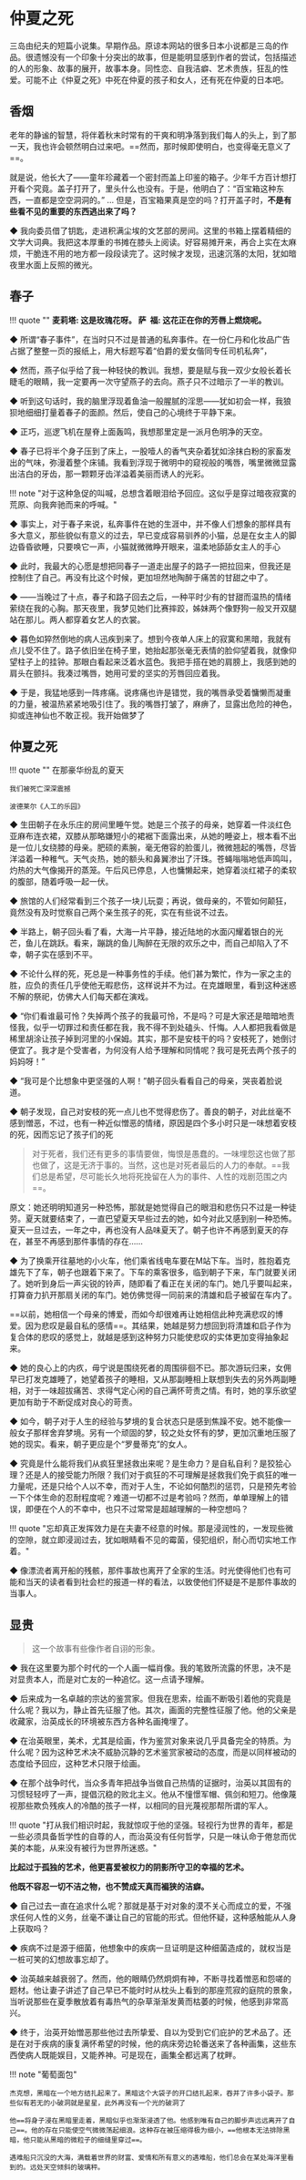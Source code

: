 # 仲夏之死

三岛由纪夫的短篇小说集。早期作品。原谅本网站的很多日本小说都是三岛的作品。很遗憾没有一个印象十分突出的故事，但是能明显感到作者的尝试，包括描述的人的形象、故事的展开，故事本身。同性恋、自我洁癖、艺术贵族，狂乱的性爱。可能不止《仲夏之死》中死在仲夏的孩子和女人，还有死在仲夏的日本吧。

## 香烟

老年的静谧的智慧，将伴着秋末时常有的干爽和明净落到我们每人的头上，到了那一天，我也许会顿然明白过来吧。==然而，那时候即使明白，也变得毫无意义了==。

就是说，他长大了——童年珍藏着一个密封而盖上印鉴的箱子。少年千方百计想打开看个究竟。盖子打开了，里头什么也没有。于是，他明白了：“百宝箱这种东西，一直都是空空洞洞的。” ... 但是，百宝箱果真是空的吗？打开盖子时，**不是有些看不见的重要的东西逃出来了吗？**

◆ 我向委员借了钥匙，走进积满尘埃的文艺部的房间。这里的书箱上摆着精细的文学大词典。我把这本厚重的书摊在膝头上阅读。好容易摊开来，再合上实在太麻烦，干脆连不用的地方都一段段读完了。这时候才发现，迅速沉落的太阳，犹如暗夜里水面上反照的微光。

## 春子

!!! quote ""
    **麦莉塔:  这是玫瑰花呀。
    萨  福:  这花正在你的芳唇上燃烧呢。**

◆ 所谓“春子事件”，在当时只不过是普通的私奔事件。在一份仁丹和化妆品广告占据了整整一页的报纸上，用大标题写着“伯爵的爱女偕同专任司机私奔”，

◆ 然而，燕子似乎给了我一种轻快的教训。我想，要是赋与我一双少女般长着长睫毛的眼睛，我一定要再一次守望燕子的去向。燕子只不过暗示了一半的教训。

◆ 听到这句话时，我的脑里浮现着鱼油一般腥腻的淫思——犹如初会一样，我狼狈地细细打量着春子的面颜。然后，使自己的心境终于平静下来。

◆ 正巧，巡逻飞机在屋脊上面轰鸣，我想那里定是一派月色明净的天空。

◆ 春子已将半个身子压到了床上，一股噎人的香气夹杂着犹如涂抹白粉的家畜发出的气味，弥漫着整个床铺。我看到浮现于微明中的窥视般的嘴唇，嘴里微微显露出洁白的牙齿，那一颗颗牙齿洋溢着美丽而诱人的光彩。

!!! note "对于这种急促的叫喊，总想含着眼泪给予回应。这似乎是穿过暗夜寂寞的荒原、向我奔驰而来的呼喊。"

◆ 事实上，对于春子来说，私奔事件在她的生涯中，并不像人们想象的那样具有多大意义，那些貌似有意义的过去，早已变成容易驯养的小猫，总是在女主人的脚边昏昏欲睡，只要唤它一声，小猫就微微睁开眼来，温柔地舔舔女主人的手心

◆ 此时，我最大的心愿是想把同春子一道走出屋子的路子一把拉回来，但我还是控制住了自己。再没有比这个时候，更加坦然地陶醉于痛苦的甘甜之中了。

◆ ——当晚过了十点，春子和路子回去之后，一种平时少有的甘甜而温热的情绪萦绕在我的心胸。那天夜里，我梦见她们比赛摔跤，姊妹两个像野狗一般叉开双腿站在那儿。两人都穿着女艺人的衣裳。

◆ 暮色如猝然倒地的病人迅疾到来了。想到今夜单人床上的寂寞和黑暗，我就有点儿受不住了。路子依旧坐在椅子里，她抬起那张毫无表情的脸仰望着我，就像仰望柱子上的挂钟。那眼白看起来泛着水蓝色。我把手搭在她的肩膀上，我感到她的肩头在颤抖。我凑过嘴唇，她用可爱的坚实的芳唇回应着我。

◆ 于是，我猛地感到一阵疼痛。说疼痛也许是错觉，我的嘴唇承受着慵懒而凝重的力量，被温热紧紧地吸引住了。我的嘴唇打皱了，麻痹了，显露出危险的神色，抑或连神仙也不敢正视。我开始做梦了


## 仲夏之死


!!! quote ""
    在那豪华纷乱的夏天
    
    我们被死亡深深震撼
    
    波德莱尔《人工的乐园》

◆ 生田朝子在永乐庄的房间里睡午觉。她是三个孩子的母亲，她穿着一件淡红色亚麻布连衣裙，双膝从那略嫌短小的裙裾下面露出来，从她的睡姿上，根本看不出是一位儿女绕膝的母亲。肥硕的素腕，毫无倦容的脸蛋儿，微微翘起的嘴唇，尽皆洋溢着一种稚气。天气炎热，她的额头和鼻翼渗出了汗珠。苍蝇嗡嗡地低声鸣叫，灼热的大气像揭开的蒸笼。午后风已停息，人也慵懒起来，她穿着淡红裙子的柔软的腹部，随着呼吸一起一伏。

◆ 旅馆的人们经常看到三个孩子一块儿玩耍；再说，做母亲的，不管如何颠狂，竟然没有及时觉察自己两个亲生孩子的死，实在有些说不过去。

◆ 半路上，朝子回头看了看，大海一片平静，接近陆地的水面闪耀着银白的光芒，鱼儿在跳跃。看来，蹦跳的鱼儿陶醉在无限的欢乐之中，而自己却陷入了不幸，朝子实在感到不平。

◆ 不论什么样的死，死总是一种事务性的手续。他们甚为繁忙，作为一家之主的胜，应负的责任几乎使他无暇悲伤，这样说并不为过。在克雄眼里，看到这种迷惑不解的祭祀，仿佛大人们每天都在演戏。

◆ “你们看谁最可怜？失掉两个孩子的我最可怜，不是吗？可是大家还是暗暗地责怪我，似乎一切罪过和责任都在我，我不得不到处磕头、忏悔。人人都把我看做是稀里胡涂让孩子掉到河里的小保姆。其实，那不是安枝干的吗？安枝死了，她倒讨便宜了。我才是个受害者，为何没有人给予理解和同情呢？我可是死去两个孩子的妈妈呀！”

◆ “我可是个比想象中更坚强的人啊！”朝子回头看看自己的母亲，哭丧着脸说道。

◆ 朝子发现，自己对安枝的死一点儿也不觉得悲伤了。善良的朝子，对此丝毫不感到憎恶，不过，也有一种近似憎恶的情绪，原因是四个多小时只是一味想着安枝的死，因而忘记了孩子们的死

> 对于死者，我们还有更多的事情要做，悔恨是愚蠢的。一味埋怨这也做了那也做了，这是无济于事的。当然，这也是对死者最后的人力的奉献。==我们总是希望，尽可能长久地将死挽留在人为的事件、人性的戏剧范围之内==。


原文：她还明明知道另一种恐怖，那就是她觉得自己的眼泪和悲伤只不过是一种徒劳。夏天就要结束了，一直巴望夏天早些过去的她，如今对此又感到别一种恐怖。夏天一旦过去，一年之中，再也没有人品味夏天了。朝子也许不再感到夏天的存在，甚至不再感到那件事情的存在……

◆ 为了换乘开往墓地的小火车，他们乘省线电车要在M站下车。当时，胜抱着克雄先下了车，朝子也跟着下来了。下车的乘客很多，临到朝子下来，车门就要关闭了。她听到身后一声尖锐的铃声，随即看了看正在关闭的车门。她几乎要叫起来，打算奋力扒开那扇关闭的车门。她仿佛觉得一同前来的清雄和启子被留在车内了。

==以前，她相信一个母亲的博爱，而如今却很难再让她相信此种充满悲叹的博爱。因为悲叹是最自私的感情==。其结果，她越是努力想回到将清雄和启子作为复合体的悲叹的感觉上，就越是感到这种努力只能使悲叹的实体更加变得抽象起来。

◆ 她的良心上的内疚，毋宁说是围绕死者的周围徘徊不已。那次游玩归来，女佣早已打发克雄睡了，她望着孩子的睡相，又从那副睡相上联想到失去的另外两副睡相，对于一味超拔痛苦、求得气定心闲的自己满怀苛责之情。有时，她的享乐欲望更加有助于不断促成对良心的苛责。

◆ 如今，朝子对于人生的经验与梦境的复合状态只是感到焦躁不安。她不能像一般女子那样舍弃梦境。另有一个顽固的梦，较之处女怀有的梦，更加沉重地压服了她的现实。看来，朝子更应是个“罗曼蒂克”的女人。

◆ 究竟是什么能将我们从疯狂里拯救出来呢？是生命力？是自私自利？是狡狯心理？还是人的接受能力所限？我们对于疯狂的不可理解是拯救我们免于疯狂的唯一力量呢，还是只给个人以不幸，而对于人生，不论如何酷烈的惩罚，只是预先考验一下个体生命的忍耐程度呢？难道一切都不过是考验吗？然而，单单理解上的错误，即便在个人的不幸中，也只不过常常是超越理解的一种空想吗？

!!! quote "忘却真正发挥效力是在夫妻不经意的时候。那是浸润性的，一发现些微的空隙，就立即浸润过去，犹如眼睛看不见的霉菌，侵犯组织，耐心而切实地工作着。"

◆ 像漂流者离开船的残骸，那件事故也离开了全家的生活。时光使得他们也有可能和当天的读者看到社会栏的报道一样的看法，以致使他们怀疑是不是那件事故的当事人。


## 显贵

> 这一个故事有些像作者自诩的形象。

◆ 我在这里要为那个时代的一个人画一幅肖像。我的笔致所流露的怀思，决不是对显贵本人，而是对亡友的一种追忆。这一点请予理解。

◆ 后来成为一名卓越的宗达的鉴赏家。但我在思索，绘画不断吸引着他的究竟是什么呢？我以为，静止首先征服了他。其次，画面的完整性征服了他。他的父亲是收藏家，治英成长的环境被东西方各种名画掩埋了。

◆ 在治英眼里，美术，尤其是绘画，作为鉴赏对象来说几乎具备完全的特质。为什么呢？因为这种艺术决不威胁沉静的艺术鉴赏家被动的态度，而是以同样被动的态度给予回应，这种艺术只限于绘画。

◆ 在那个战争时代，当众多青年把战争当做自己热情的证据时，治英以其固有的习惯轻轻哼了一声，提倡沉稳的败北主义。他从不憧憬军帽、佩剑和短刀。他像蔑视那些欺负残疾人的冷酷的孩子一样，以相同的目光蔑视那帮所谓的军人。

!!! quote  "打从我们相识时起，我就惊叹于他的坚强。轻视行为世界的青年，都是一些必须具备哲学性的自尊的人，而治英没有任何哲学，只是一味认命于倦怠而优美的本能，从来没有被行为世界所迷惑。"

**比起过于孤独的艺术，他更喜爱被权力的阴影所守卫的幸福的艺术。**

**他既不容忍一切不洁之物，也不赞成天真而褊狭的洁癖。**

◆ 自己过去一直在追求什么呢？那就是基于对对象的漠不关心而成立的爱，不强求任何人性的义务，丝毫不谦让自己的官能的形式。但他怀疑，这种感触能从人身上获取吗？

◆ 疾病不过是源于细菌，他想象中的疾病一旦证明是这种细菌造成的，就权当是一桩可笑的幻想故事忘却了。

◆ 治英越来越衰弱了。然而，他的眼睛仍然炯炯有神，不断寻找着憎恶和怨嗟的题材。他让妻子讲述了自己早已不能时时从枕头上看到的那座荒寂的庭院的景象，当听说那些在夏季散放着有毒热气的杂草渐渐发黄而枯萎的时候，他感到非常高兴。

◆ 终于，治英开始憎恶那些他过去所挚爱、自以为受到它们庇护的艺术品了。还是在对于疾病的康复满怀希望的时候，他的病床旁边轮番送来了各种画集，这些东西使病人既能娱目，又能养神。可是现在，画集全都远离了枕畔。


!!! note "葡萄面包"

    杰克想，黑暗在一个地方结扎起来了。黑暗这个大袋子的开口结扎起来，吞并了许多小袋子。那些似有若无的小破洞就是星星，此外再没有一个光的破洞了

    他==将身子浸在黑暗里走着，黑暗似乎也渐渐浸透了他。他感到唯有自己的脚步声远远离开了自己==。他的存在只能使空气微微荡起细浪。这种存在被压缩得极为细小，==他根本无法排除黑暗，他只能从黑暗的微粒子的细缝里穿过==。

    遇难船只沉没的大海，满载着世界的财富、爱情和所有意义的遇难船，他们总会在某处海洋里看到的。远处天空倾斜的玻璃秤。
